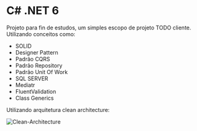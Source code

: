 # C# .NET 6

Projeto para fin de estudos, um simples escopo de projeto TODO cliente.
Utilizando conceitos como:
  - SOLID
  - Designer Pattern
  - Padrão CQRS
  - Padrão Repository
  - Padrão Unit Of Work
  - SQL SERVER
  - Mediatr
  - FluentValidation
  - Class Generics
 
Utilizando arquitetura clean architecture:


![Clean-Architecture](https://user-images.githubusercontent.com/9687518/145725076-31ffaf3e-a057-42fc-a0df-5761b8f10399.png)

